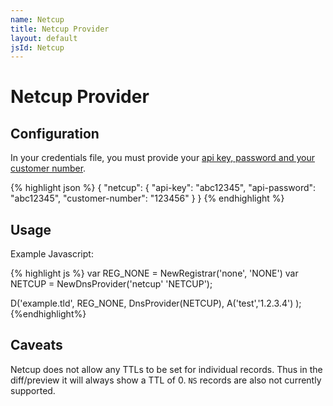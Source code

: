 ```yaml
---
name: Netcup
title: Netcup Provider
layout: default
jsId: Netcup
---
```

# Netcup Provider

## Configuration
In your credentials file, you must provide your [api key, password and your customer number](https://www.netcup-wiki.de/wiki/CCP_API#Authentifizierung).

{% highlight json %}
{
  "netcup": {
    "api-key": "abc12345",
    "api-password": "abc12345",
    "customer-number": "123456"
  }
}
{% endhighlight %}

## Usage
Example Javascript:

{% highlight js %}
var REG_NONE = NewRegistrar('none', 'NONE')
var NETCUP = NewDnsProvider('netcup' 'NETCUP');

D('example.tld', REG_NONE, DnsProvider(NETCUP),
    A('test','1.2.3.4')
);
{%endhighlight%}


## Caveats
Netcup does not allow any TTLs to be set for individual records. Thus in
the diff/preview it will always show a TTL of 0. `NS` records are also
not currently supported.